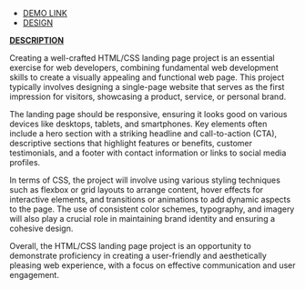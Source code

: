 - [DEMO LINK](https://kasianeno.github.io/the-met-landing/)
- [DESIGN](https://www.figma.com/design/lSR1m42L9YwzQwzzxKwHpw/THE-MET?node-id=8590-29&node-type=CANVAS&t=mJk9HzOOhSmnpFpE-0)

<u><strong>DESCRIPTION</strong></u>

Creating a well-crafted HTML/CSS landing page project is an essential exercise for web developers, combining fundamental web development skills to create a visually appealing and functional web page. This project typically involves designing a single-page website that serves as the first impression for visitors, showcasing a product, service, or personal brand. 

The landing page should be responsive, ensuring it looks good on various devices like desktops, tablets, and smartphones. Key elements often include a hero section with a striking headline and call-to-action (CTA), descriptive sections that highlight features or benefits, customer testimonials, and a footer with contact information or links to social media profiles.

In terms of CSS, the project will involve using various styling techniques such as flexbox or grid layouts to arrange content, hover effects for interactive elements, and transitions or animations to add dynamic aspects to the page. The use of consistent color schemes, typography, and imagery will also play a crucial role in maintaining brand identity and ensuring a cohesive design.

Overall, the HTML/CSS landing page project is an opportunity to demonstrate proficiency in creating a user-friendly and aesthetically pleasing web experience, with a focus on effective communication and user engagement.
